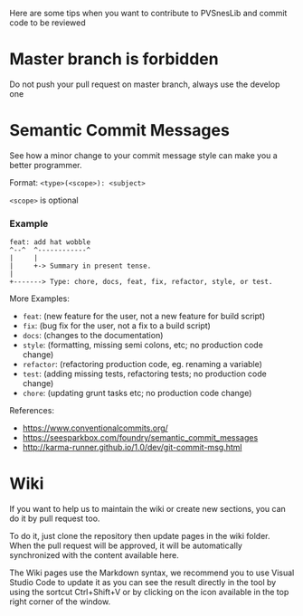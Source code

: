 Here are some tips when you want to contribute to PVSnesLib and commit code to be reviewed

# Master branch is forbidden

Do not push your pull request on master branch, always use the develop one

# Semantic Commit Messages

See how a minor change to your commit message style can make you a better programmer.

Format: `<type>(<scope>): <subject>`

`<scope>` is optional

### Example

```
feat: add hat wobble
^--^  ^------------^
|     |
|     +-> Summary in present tense.
|
+-------> Type: chore, docs, feat, fix, refactor, style, or test.
```

More Examples:

- `feat`: (new feature for the user, not a new feature for build script)
- `fix`: (bug fix for the user, not a fix to a build script)
- `docs`: (changes to the documentation)
- `style`: (formatting, missing semi colons, etc; no production code change)
- `refactor`: (refactoring production code, eg. renaming a variable)
- `test`: (adding missing tests, refactoring tests; no production code change)
- `chore`: (updating grunt tasks etc; no production code change)

References:

- <https://www.conventionalcommits.org/>
- <https://seesparkbox.com/foundry/semantic_commit_messages>
- <http://karma-runner.github.io/1.0/dev/git-commit-msg.html>

# Wiki

If you want to help us to maintain the wiki or create new sections, you can do it by pull request too.

To do it, just clone the repository then update pages in the wiki folder.  
When the pull request will be approved, it will be automatically synchronized with the content available here.

The Wiki pages use the Markdown syntax, we recommend you to use Visual Studio Code to update it as you can see the result directly in the tool by using the sortcut Ctrl+Shift+V or by clicking on the icon available in the top right corner of the window.
